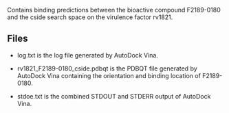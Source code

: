 Contains binding predictions between the bioactive compound F2189-0180 and the cside search space on the virulence factor rv1821.

## Files

- log.txt is the log file generated by AutoDock Vina.

- rv1821_F2189-0180_cside.pdbqt is the PDBQT file generated by AutoDock Vina containing the orientation and binding location of F2189-0180.

- stdoe.txt is the combined STDOUT and STDERR output of AutoDock Vina.

